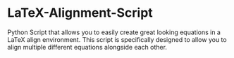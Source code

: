 # LaTeX-Alignment-Script
Python Script that allows you to easily create great looking equations in a LaTeX align environment. This script is specifically designed to allow you to align multiple different equations alongside each other.
